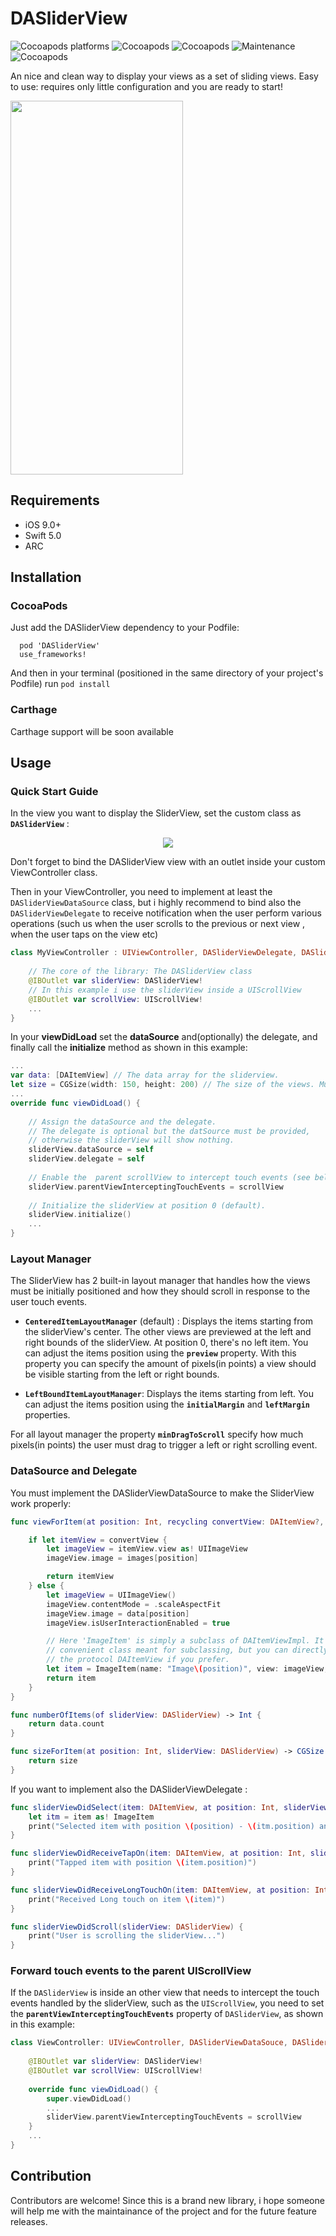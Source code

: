 

# DASliderView

![Cocoapods platforms](https://img.shields.io/cocoapods/p/DASliderView.svg?color=%23fb0006)
![Cocoapods](https://img.shields.io/badge/language-swift%205.0-red.svg)
![Cocoapods](https://img.shields.io/cocoapods/v/DASliderView.svg?color=green)
![Maintenance](https://img.shields.io/maintenance/yes/2021.svg)
![Cocoapods](https://img.shields.io/cocoapods/l/DASliderView.svg)

An nice and clean way to display your views as a set of sliding views. 
Easy to use: requires only little configuration and you are ready to start!

<!-- <img src="https://github.com/cyclonesword/DASliderView/blob/master/screen1.png?raw=true" width="276" height="598"> -->
<img src="https://github.com/cyclonesword/DASliderView/blob/master/appVideo.gif?raw=true" width="276" height="598">

## Requirements

* iOS 9.0+
* Swift 5.0
* ARC

## Installation
### CocoaPods

Just add the DASliderView dependency to your Podfile:
```cocoapods
  pod 'DASliderView'
  use_frameworks!
```
And then in your terminal (positioned in the same directory of your project's Podfile) run ```pod install``` 

### Carthage
Carthage support will be soon available

## Usage
### Quick Start Guide

In the view you want to display the SliderView, set the custom class as  **```DASliderView```** :
<center><img src="https://github.com/cyclonesword/DASliderView/blob/master/Screenshot%202021-04-06%20at%2016.33.53.png?raw=true"></center>

Don't forget to bind the DASliderView view with an outlet inside your custom ViewController class.

Then in your ViewController, you need to implement at least the ```DASliderViewDataSource``` class, but i highly recommend to bind also the ```DASliderViewDelegate``` to receive notification when the user perform various operations (such us when the user scrolls to the previous or next view , when the user taps on the view etc)
```swift
class MyViewController : UIViewController, DASliderViewDelegate, DASliderViewDataSouce { 
    
    // The core of the library: The DASliderView class
    @IBOutlet var sliderView: DASliderView!
    // In this example i use the sliderView inside a UIScrollView
    @IBOutlet var scrollView: UIScrollView!
	...
}
```

In your **viewDidLoad** set the **dataSource** and(optionally) the delegate, and finally call the **initialize** method
as shown in this example:
```swift
...
var data: [DAItemView] // The data array for the sliderview.
let size = CGSize(width: 150, height: 200) // The size of the views. Must be the same for all views.
...
override func viewDidLoad() {
	
	// Assign the dataSource and the delegate. 
	// The delegate is optional but the datSource must be provided, 
	// otherwise the sliderView will show nothing.
	sliderView.dataSource = self
	sliderView.delegate = self
	
	// Enable the  parent scrollView to intercept touch events (see below for more info on this)
	sliderView.parentViewInterceptingTouchEvents = scrollView
	
	// Initialize the sliderView at position 0 (default).
	sliderView.initialize()
	...
}
```

### Layout Manager
The SliderView has 2 built-in layout manager that handles how the views must be initially positioned and how they should scroll in response to the user touch events.

 -  **`CenteredItemLayoutManager`** (default) :  Displays the items starting from the sliderView's center.  The other views are previewed at the left and right bounds of the sliderView. At position 0, there's no left item. 
 You can adjust the items position using the **`preview`** property.  With this property you can specify the amount of pixels(in points) a view should be visible starting from the left or right bounds.
 
 - **`LeftBoundItemLayoutManager`**:  Displays the items starting from left. You can adjust the items position using the **`initialMargin`** and **`leftMargin`** properties.

For all layout manager the property **`minDragToScroll`** specify how much pixels(in points) the user must drag to trigger a left or right scrolling event.

### DataSource and Delegate
You must implement the DASliderViewDataSource to make the SliderView work properly:

```swift
func viewForItem(at position: Int, recycling convertView: DAItemView?, sliderView: DASliderView) -> DAItemView {

	if let itemView = convertView {
		let imageView = itemView.view as! UIImageView
		imageView.image = images[position]

		return itemView
	} else {
		let imageView = UIImageView()
		imageView.contentMode = .scaleAspectFit
		imageView.image = data[position]
		imageView.isUserInteractionEnabled = true

		// Here 'ImageItem' is simply a subclass of DAItemViewImpl. It is a
		// convenient class meant for subclassing, but you can directly implement
		// the protocol DAItemView if you prefer.
		let item = ImageItem(name: "Image\(position)", view: imageView, position: position)
		return item
	}
}

func numberOfItems(of sliderView: DASliderView) -> Int {
	return data.count
}

func sizeForItem(at position: Int, sliderView: DASliderView) -> CGSize {
	return size
}
```

If you want to implement also the DASliderViewDelegate :
```swift
func sliderViewDidSelect(item: DAItemView, at position: Int, sliderView: DASliderView) {
	let itm = item as! ImageItem
	print("Selected item with position \(position) - \(itm.position) and name \(itm.name)")
}

func sliderViewDidReceiveTapOn(item: DAItemView, at position: Int, sliderView: DASliderView) {
	print("Tapped item with position \(item.position)")
}

func sliderViewDidReceiveLongTouchOn(item: DAItemView, at position: Int, sliderView: DASliderView) {
	print("Received Long touch on item \(item)")
}

func sliderViewDidScroll(sliderView: DASliderView) {
	print("User is scrolling the sliderView...")
}

```
 
 ### Forward touch events to the parent UIScrollView
 If the `DASliderView`  is inside an other view that needs to intercept the touch events handled by the sliderView, such as the `UIScrollView`, you need to set the **`parentViewInterceptingTouchEvents`** property of `DASliderView`, as shown in this example:
 
```swift
class ViewController: UIViewController, DASliderViewDataSouce, DASliderViewDelegate {
	
	@IBOutlet var sliderView: DASliderView!
	@IBOutlet var scrollView: UIScrollView!
	
	override func viewDidLoad() {
		super.viewDidLoad()
		...
		sliderView.parentViewInterceptingTouchEvents = scrollView
	}
	...
}
 ```
 
 ## Contribution
 
Contributors are welcome! 
Since this is a brand new library, i hope someone will help me with the maintainance of the project and for the future feature releases.
